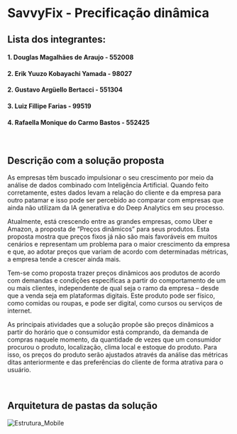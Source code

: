 # SavvyFix - Precificação dinâmica

## Lista dos integrantes:
#### 1. Douglas Magalhães de Araujo - 552008

#### 2. Erik Yuuzo Kobayachi Yamada - 98027

#### 2. Gustavo Argüello Bertacci - 551304

#### 3. Luiz Fillipe Farias - 99519

#### 4. Rafaella Monique do Carmo Bastos - 552425

<br>

## Descrição com a solução proposta
<p>As empresas têm buscado impulsionar o seu crescimento por meio da análise de dados combinado com Inteligência Artificial. Quando feito corretamente, estes dados levam a relação do cliente e da empresa para outro patamar e isso pode ser percebido ao comparar com empresas que ainda não utilizam da IA generativa e do Deep Analytics em seu processo.</p>

<p>Atualmente, está crescendo entre as grandes empresas, como Uber e Amazon, a proposta de “Preços dinâmicos” para seus produtos. Esta proposta mostra que preços fixos já não são mais favoráveis em muitos cenários e representam um problema para o maior crescimento da empresa e que, ao adotar preços que variam de acordo com determinadas métricas, a empresa tende a crescer ainda mais.</p>

<p>Tem-se como proposta trazer preços dinâmicos aos produtos de acordo com demandas e condições específicas a partir do comportamento de um ou mais clientes, independente de qual seja o ramo da empresa – desde que a venda seja em plataformas digitais. Este produto pode ser físico, como comidas ou roupas, e pode ser digital, como cursos ou serviços de internet.</p>

<p>As principais atividades que a solução propõe são preços dinâmicos a partir do horário que o consumidor está comprando, da demanda de compras naquele momento, da quantidade de vezes que um consumidor procurou o produto, localização, clima local e estoque do produto. Para isso, os preços do produto serão ajustados através da análise das métricas ditas anteriormente e das preferências do cliente de forma atrativa para o usuário.</p>

<br>

## Arquitetura de pastas da solução
![Estrutura_Mobile](https://github.com/user-attachments/assets/14a144c4-39a5-4854-be42-57013af29cce)
